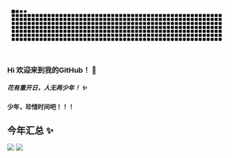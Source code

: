 ![暗色](https://raw.githubusercontent.com/WuDreamer/WuDreamer/output/github-contribution-grid-snake-dark.svg)
### Hi 欢迎来到我的GitHub！ 👋
##### 花有重开日，人无再少年！ ✨
#### 少年，珍惜时间吧！！！
<!--
**WuDreamer/WuDreamer** is a ✨ _special_ ✨ repository because its `README.md` (this file) appears on your GitHub profile.

Here are some ideas to get you started:

- 🔭 I’m currently working on ...
- 🌱 I’m currently learning ...
- 👯 I’m looking to collaborate on ...
- 🤔 I’m looking for help with ...
- 💬 Ask me about ...
- 📫 How to reach me: ...
- 😄 Pronouns: ...
- ⚡ Fun fact: ...
-->
## 今年汇总 ✨

<img align="" height="137px" src="https://github-readme-stats.vercel.app/api?username=WuDreamer&hide_title=true&hide_border=true&show_icons=true&include_all_commits=true&line_height=21&bg_color=0,EC6C6C,FFD479,FFFC79,73FA79&theme=graywhite&locale=cn" />   <img align="" height="137px" src="https://github-readme-stats.vercel.app/api/top-langs/?username=WuDreamer&hide_title=true&hide_border=true&layout=compact&bg_color=0,73FA79,73FDFF,D783FF&theme=graywhite&locale=cn" />
